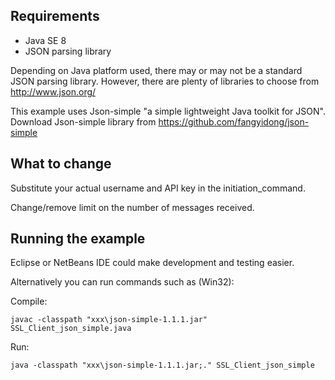 Requirements
------------

* Java SE 8
* JSON parsing library

Depending on Java platform used, there may or may not be a standard JSON parsing library.
However, there are plenty of libraries to choose from http://www.json.org/

This example uses Json-simple "a simple lightweight Java toolkit for
JSON". Download Json-simple library from https://github.com/fangyidong/json-simple


What to change
--------------

Substitute your actual username and API key in the initiation_command.

Change/remove limit on the number of messages received.



Running the example
-------------------

Eclipse or NetBeans IDE could make development and testing easier.

Alternatively you can run commands such as (Win32):

Compile:

    javac -classpath "xxx\json-simple-1.1.1.jar" SSL_Client_json_simple.java

Run:

    java -classpath "xxx\json-simple-1.1.1.jar;." SSL_Client_json_simple

